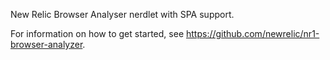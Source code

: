 New Relic Browser Analyser nerdlet with SPA support.

For information on how to get started, see https://github.com/newrelic/nr1-browser-analyzer. 
